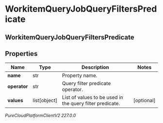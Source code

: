 # WorkitemQueryJobQueryFiltersPredicate

## WorkitemQueryJobQueryFiltersPredicate

## Properties

|Name | Type | Description | Notes|
|------------ | ------------- | ------------- | -------------|
| **name** | str | Property name. | |
| **operator** | str | Query filter predicate operator. | |
| **values** | list[object] | List of values to be used in the query filter predicate. | [optional] |



_PureCloudPlatformClientV2 227.0.0_
